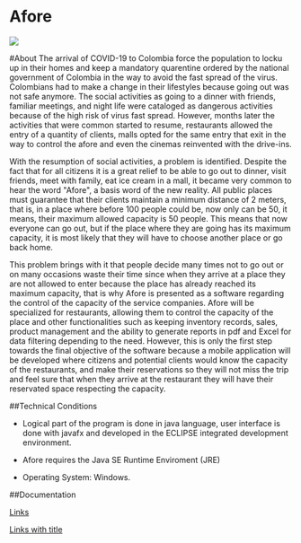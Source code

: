 # Afore 
![](https://pandao.github.io/editor.md/images/logos/editormd-logo-180x180.png)



#About
The arrival of COVID-19 to Colombia force the population to locku up in their homes and keep a mandatory quarentine ordered by the national government of Colombia in the way to avoid the fast spread of the virus. Colombians had to make a change in their lifestyles because going out was not safe anymore. The social activities as going to a dinner with friends, familiar meetings, and night life were cataloged as dangerous activities because of the high risk of virus fast spread. However, months later the activities that were common started to resume, restaurants allowed the entry of a quantity of clients, malls opted for the same entry that exit in the way to control the afore and even the cinemas reinvented with the drive-ins.

With the resumption of social activities, a problem is identified. Despite the fact that for all citizens it is a great relief to be able to go out to dinner, visit friends, meet with family, eat ice cream in a mall, it became very common to hear the word "Afore", a basis word of the new reality. All public places must guarantee that their clients maintain a minimum distance of 2 meters, that is, in a place where before 100 people could be, now only can be 50, it means, their maximum allowed capacity is 50 people. This means that now everyone can go out, but if the place where they are going has its maximum capacity, it is most likely that they will have to choose another place or go back home.

This problem brings with it that people decide many times not to go out or on many occasions waste their time since when they arrive at a place they are not allowed to enter because the place has already reached its maximum capacity, that is why Afore is presented as a software regarding the control of the capacity of the service companies. Afore will be specialized for restaurants, allowing them to control the capacity of the place and other functionalities such as keeping inventory records, sales, product management and the ability to generate reports in pdf and Excel for data filtering depending to the need. However, this is only the first step towards the final objective of the software because a mobile application will be developed where citizens and potential clients would know the capacity of the restaurants, and make their reservations so they will not miss the trip and feel sure that when they arrive at the restaurant they will have their reservated space respecting the capacity.

##Technical Conditions
- Logical part of the program is done in java language, user interface is done with javafx and developed in the ECLIPSE integrated development environment.

- Afore requires the Java SE Runtime Enviroment (JRE)

- Operating System: Windows.


##Documentation

[Links](http://localhost/)

[Links with title](http://localhost/ "link title")
